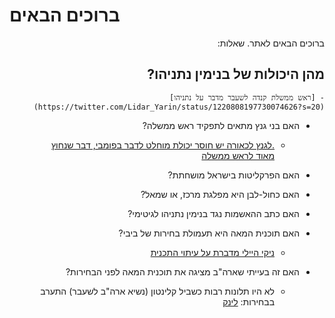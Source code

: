 # ברוכים הבאים

<div dir="rtl" markdown="1">
ברוכים הבאים לאתר.
שאלות:

## מהן היכולות של בנימין נתניהו?

    - [ראש ממשלת קנדה לשעבר מדבר על נתניהו](https://twitter.com/Lidar_Yarin/status/1220808197730074626?s=20)
* האם בני גנץ מתאים לתפקיד ראש ממשלה?
    
    - [.לגנץ לכאורה יש חוסר יכולת מוחלט לדבר בפומבי, דבר שנחוץ מאוד לראש ממשלה](https://twitter.com/nachi_z9/status/1221154666085539840?s=20)
* האם הפרקליטות בישראל מושחתת?
* האם כחול-לבן היא מפלגת מרכז, או שמאל?
* האם כתב ההאשמות נגד בנימין נתניהו לגיטימי?
* האם תוכנית המאה היא תעמולת בחירות של ביבי?
    
    - [ניקי היילי מדברת על עיתוי התכנית](https://twitter.com/MiriBarbi/status/1221472092417396738?s=20)
* האם זה בעייתי שארה"ב מציגה את תוכנית המאה לפני הבחירות?
    
    - לא היו תלונות רבות כשביל קלינטון (נשיא ארה"ב לשעבר) התערב בבחירות:
    [לינק](https://twitter.com/mcl_bgn/status/1221483275086155776?s=20)

</div>
